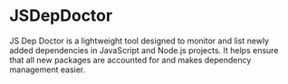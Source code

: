 # JSDepDoctor
JS Dep Doctor is a lightweight tool designed to monitor and list newly added dependencies in JavaScript and Node.js projects. It helps ensure that all new packages are accounted for and makes dependency management easier.

